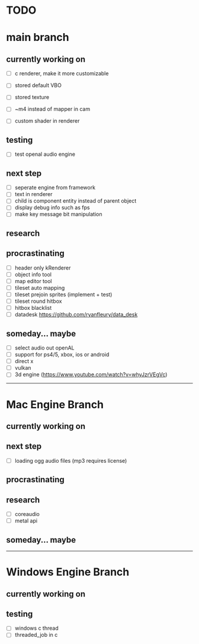 # **TODO**

# main branch

## currently working on
- [ ] c renderer, make it more customizable

- [ ] stored default VBO
- [ ] stored texture
- [ ] ~m4 instead of mapper in cam
- [ ] custom shader in renderer
## testing
- [ ] test openal audio engine
## next step
- [ ] seperate engine from framework
- [ ] text in renderer
- [ ] child is component entity instead of parent object
- [ ] display debug info such as fps
- [ ] make key message bit manipulation
## research
## procrastinating
- [ ] header only kRenderer
- [ ] object info tool
- [ ] map editor tool
- [ ] tileset auto mapping
- [ ] tileset prejoin sprites (implement + test)
- [ ] tileset round hitbox
- [ ] hitbox blacklist
- [ ] datadesk https://github.com/ryanfleury/data_desk
## someday... maybe
- [ ] select audio out openAL
- [ ] support for ps4/5, xbox, ios or android
- [ ] direct x
- [ ] vulkan
- [ ] 3d engine (https://www.youtube.com/watch?v=whyJzrVEgVc)
---

# Mac Engine Branch

## currently working on
## next step
- [ ] loading ogg audio files (mp3 requires license)
## procrastinating
## research
- [ ] coreaudio
- [ ] metal api
## someday... maybe
---

# Windows Engine Branch

## currently working on 
## testing
- [ ] windows c thread
- [ ] threaded_job in c
